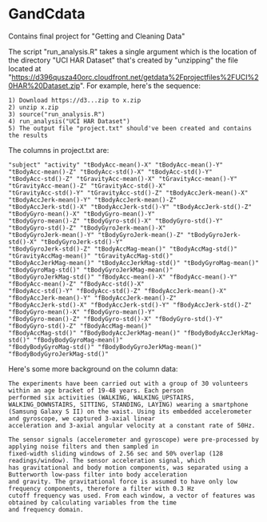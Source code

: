 GandCdata
=========

Contains final project for "Getting and Cleaning Data"

The script "run_analysis.R" takes a single argument which is the location of the directory "UCI HAR Dataset" that's created by
"unzipping" the file located at "https://d396qusza40orc.cloudfront.net/getdata%2Fprojectfiles%2FUCI%20HAR%20Dataset.zip". For
example, here's the sequence:

	1) Download https://d3...zip to x.zip
	2) unzip x.zip
	3) source("run_analysis.R")
	4) run_analysis("UCI HAR Dataset")
	5) The output file "project.txt" should've been created and contains the results

The columns in project.txt are:

	"subject" "activity" "tBodyAcc-mean()-X" "tBodyAcc-mean()-Y" "tBodyAcc-mean()-Z" "tBodyAcc-std()-X" "tBodyAcc-std()-Y"
	"tBodyAcc-std()-Z" "tGravityAcc-mean()-X" "tGravityAcc-mean()-Y" "tGravityAcc-mean()-Z" "tGravityAcc-std()-X"
	"tGravityAcc-std()-Y" "tGravityAcc-std()-Z" "tBodyAccJerk-mean()-X" "tBodyAccJerk-mean()-Y" "tBodyAccJerk-mean()-Z"
	"tBodyAccJerk-std()-X" "tBodyAccJerk-std()-Y" "tBodyAccJerk-std()-Z" "tBodyGyro-mean()-X" "tBodyGyro-mean()-Y"
	"tBodyGyro-mean()-Z" "tBodyGyro-std()-X" "tBodyGyro-std()-Y" "tBodyGyro-std()-Z" "tBodyGyroJerk-mean()-X"
	"tBodyGyroJerk-mean()-Y" "tBodyGyroJerk-mean()-Z" "tBodyGyroJerk-std()-X" "tBodyGyroJerk-std()-Y"
	"tBodyGyroJerk-std()-Z" "tBodyAccMag-mean()" "tBodyAccMag-std()" "tGravityAccMag-mean()" "tGravityAccMag-std()"
	"tBodyAccJerkMag-mean()" "tBodyAccJerkMag-std()" "tBodyGyroMag-mean()" "tBodyGyroMag-std()" "tBodyGyroJerkMag-mean()"
	"tBodyGyroJerkMag-std()" "fBodyAcc-mean()-X" "fBodyAcc-mean()-Y" "fBodyAcc-mean()-Z" "fBodyAcc-std()-X"
	"fBodyAcc-std()-Y" "fBodyAcc-std()-Z" "fBodyAccJerk-mean()-X" "fBodyAccJerk-mean()-Y" "fBodyAccJerk-mean()-Z"
	"fBodyAccJerk-std()-X" "fBodyAccJerk-std()-Y" "fBodyAccJerk-std()-Z" "fBodyGyro-mean()-X" "fBodyGyro-mean()-Y"
	"fBodyGyro-mean()-Z" "fBodyGyro-std()-X" "fBodyGyro-std()-Y" "fBodyGyro-std()-Z" "fBodyAccMag-mean()"
	"fBodyAccMag-std()" "fBodyBodyAccJerkMag-mean()" "fBodyBodyAccJerkMag-std()" "fBodyBodyGyroMag-mean()"
	"fBodyBodyGyroMag-std()" "fBodyBodyGyroJerkMag-mean()" "fBodyBodyGyroJerkMag-std()"

Here's some more background on the column data:

	The experiments have been carried out with a group of 30 volunteers within an age bracket of 19-48 years. Each person
	performed six activities (WALKING, WALKING_UPSTAIRS, WALKING_DOWNSTAIRS, SITTING, STANDING, LAYING) wearing a smartphone
	(Samsung Galaxy S II) on the waist. Using its embedded accelerometer and gyroscope, we captured 3-axial linear
	acceleration and 3-axial angular velocity at a constant rate of 50Hz.

	The sensor signals (accelerometer and gyroscope) were pre-processed by applying noise filters and then sampled in
	fixed-width sliding windows of 2.56 sec and 50% overlap (128 readings/window). The sensor acceleration signal, which
	has gravitational and body motion components, was separated using a Butterworth low-pass filter into body acceleration
	and gravity. The gravitational force is assumed to have only low frequency components, therefore a filter with 0.3 Hz
	cutoff frequency was used. From each window, a vector of features was obtained by calculating variables from the time
	and frequency domain.

